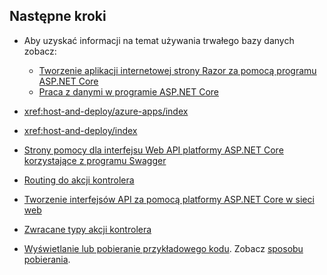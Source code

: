 ## <a name="next-steps"></a>Następne kroki

* Aby uzyskać informacji na temat używania trwałego bazy danych zobacz:

  * [Tworzenie aplikacji internetowej strony Razor za pomocą programu ASP.NET Core](xref:tutorials/index)
  * [Praca z danymi w programie ASP.NET Core](xref:data/index)

* <xref:host-and-deploy/azure-apps/index>
* <xref:host-and-deploy/index>
* [Strony pomocy dla interfejsu Web API platformy ASP.NET Core korzystające z programu Swagger](xref:tutorials/web-api-help-pages-using-swagger)
* [Routing do akcji kontrolera](xref:mvc/controllers/routing)
* [Tworzenie interfejsów API za pomocą platformy ASP.NET Core w sieci web](xref:web-api/index)
* [Zwracane typy akcji kontrolera](xref:web-api/action-return-types)
* [Wyświetlanie lub pobieranie przykładowego kodu](https://github.com/aspnet/Docs/tree/master/aspnetcore/tutorials/first-web-api/samples). Zobacz [sposobu pobierania](xref:tutorials/index#how-to-download-a-sample).
